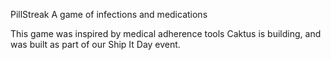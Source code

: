 PillStreak
A game of infections and medications

This game was inspired by medical adherence tools Caktus is building, and was built as part of our Ship It Day event.
